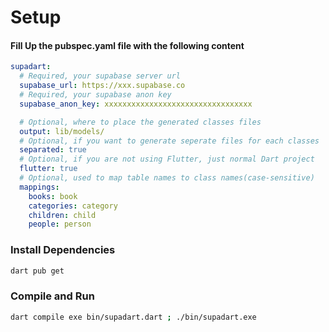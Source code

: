 # Setup

#### Fill Up the pubspec.yaml file with the following content

```yaml
supadart:
  # Required, your supabase server url
  supabase_url: https://xxx.supabase.co
  # Required, your supabase anon key
  supabase_anon_key: xxxxxxxxxxxxxxxxxxxxxxxxxxxxxxxxx

  # Optional, where to place the generated classes files
  output: lib/models/
  # Optional, if you want to generate seperate files for each classes
  separated: true
  # Optional, if you are not using Flutter, just normal Dart project
  flutter: true
  # Optional, used to map table names to class names(case-sensitive)
  mappings:
    books: book
    categories: category
    children: child
    people: person
```

### Install Dependencies

```bash
dart pub get
```

### Compile and Run

```bash
dart compile exe bin/supadart.dart ; ./bin/supadart.exe
```
